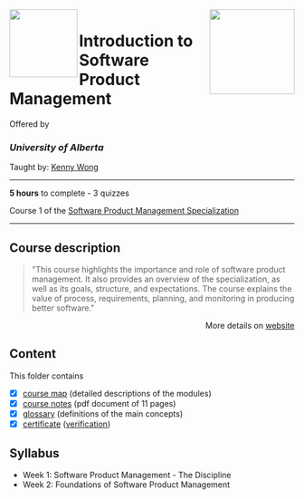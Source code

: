 <a href="https://www.coursera.org/learn/introduction-to-software-product-management">
<img src="/img/Introduction%20to%20Software%20Product%20Management%20logo.avif" width="150" align="right">
</a>

<img src="https://upload.wikimedia.org/wikipedia/en/e/e8/University_of_Alberta_Logo_%282021%29.svg" width="120" height="120" align="left">

# Introduction to Software Product Management

Offered by 
### *University of Alberta*

Taught by: [Kenny Wong](https://www.coursera.org/instructor/kennyw)

---

**5 hours** to complete - 3 quizzes

Course 1 of the [Software Product Management Specialization](../) 

---

## Course description

>"This course highlights the importance and role of software product management. It also provides an overview of the specialization, as well as its goals, structure, and expectations. The course explains the value of process, requirements, planning, and monitoring in producing better software."

<p align="right">More details on <a href="https://www.coursera.org/learn/introduction-to-software-product-management">website</a></p>

## Content
This folder contains 
- [x] [course map](./Resources/Course-Map---Introduction-to-Software-Product-Management.pdf) (detailed descriptions of the modules)
- [x] [course notes](./Resources/Course-Notes---Introduction-to-Software-Product-Management.pdf) (pdf document of 11 pages)
- [x] [glossary](./Resources/Glossary---Introduction-to-Software-Product-Management.pdf) (definitions of the main concepts)
- [x] [certificate](./Certificate/Coursera_Certificate_Introduction_to_Software_Product_Management.pdf) ([verification](https://coursera.org/verify/BCTAZQGH5AHE))

## Syllabus
- Week 1: Software Product Management - The Discipline
- Week 2: Foundations of Software Product Management


